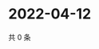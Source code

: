 # 2022-04-12

共 0 条

<!-- BEGIN WEIBO -->
<!-- 最后更新时间 Tue Apr 12 2022 16:19:26 GMT+0800 (China Standard Time) -->

<!-- END WEIBO -->
